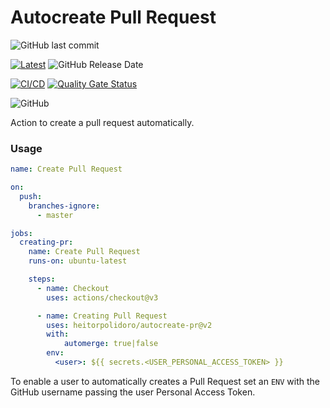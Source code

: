 # Autocreate Pull Request
![GitHub last commit](https://img.shields.io/github/last-commit/heitorpolidoro/autocreate-pr)

[![Latest](https://img.shields.io/github/release/heitorpolidoro/autocreate-pr.svg?label=latest)](https://github.com/heitorpolidoro/autocreate-pr/releases/latest)
![GitHub Release Date](https://img.shields.io/github/release-date/heitorpolidoro/autocreate-pr)

[![CI/CD](https://github.com/heitorpolidoro/autocreate-pr/actions/workflows/ci_cd.yml/badge.svg)](https://github.com/heitorpolidoro/autocreate-pr/actions/workflows/ci_cd.yml)
[![Quality Gate Status](https://sonarcloud.io/api/project_badges/measure?project=heitorpolidoro_autocreate-pr&metric=alert_status)](https://sonarcloud.io/summary/new_code?id=heitorpolidoro_autocreate-pr)

![GitHub](https://img.shields.io/github/license/heitorpolidoro/autocreate-pr)

Action to create a pull request automatically.

### Usage
```yaml
name: Create Pull Request

on:
  push:
    branches-ignore:
      - master

jobs:
  creating-pr:
    name: Create Pull Request
    runs-on: ubuntu-latest

    steps:
      - name: Checkout
        uses: actions/checkout@v3

      - name: Creating Pull Request
        uses: heitorpolidoro/autocreate-pr@v2
        with:
            automerge: true|false
        env:
          <user>: ${{ secrets.<USER_PERSONAL_ACCESS_TOKEN> }}
```
To enable a user to automatically creates a Pull Request set an `ENV` with the GitHub username passing the user Personal Access Token.
